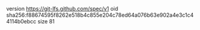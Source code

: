version https://git-lfs.github.com/spec/v1
oid sha256:f88674595f8262e518b4c855e204c78ed64a076b63e902a4e3c1c44114b0ebcc
size 81
